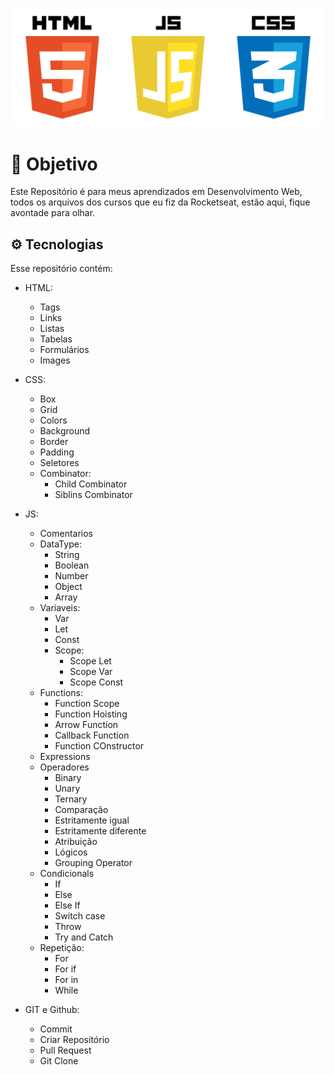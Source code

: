 <p align="center">
  <img src="./assets/html.png" alt="HTML, CSS, JS" widht="100%">
</p>

# 🎯 Objetivo 
Este Repositório é para meus aprendizados em Desenvolvimento Web, todos os arquivos dos cursos que eu fiz da Rocketseat, estão aqui, fique avontade para olhar.

## ⚙️ Tecnologias 
Esse repositório contém:
- HTML:
  - Tags
  - Links
  - Listas
  - Tabelas
  - Formulários
  - Images

- CSS:
  - Box
  - Grid
  - Colors
  - Background
  - Border
  - Padding
  - Seletores
  - Combinator:
    - Child Combinator
    - Siblins Combinator

- JS:
  - Comentarios
  - DataType:
    - String
    - Boolean
    - Number
    - Object
    - Array
  - Variaveis:
    - Var
    - Let
    - Const
    - Scope:
      - Scope Let
      - Scope Var
      - Scope Const
  - Functions:
    - Function Scope
    - Function Hoisting
    - Arrow Function
    - Callback Function
    - Function COnstructor
  - Expressions 
  - Operadores
    - Binary
    - Unary
    - Ternary
    - Comparação 
    - Estritamente igual 
    - Estritamente diferente
    - Atribuição
    - Lógicos
    - Grouping Operator
  - Condicionals
    - If
    - Else
    - Else If
    - Switch case
    - Throw
    - Try and Catch
  - Repetição:
    - For 
    - For if 
    - For in
    - While
- GIT e Github:
  - Commit
  - Criar Repositório
  - Pull Request
  - Git Clone

